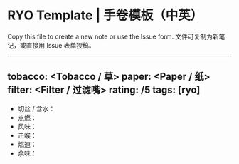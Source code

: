 # RYO Template | 手卷模板（中英）

Copy this file to create a new note or use the Issue form. 文件可复制为新笔记，或直接用 Issue 表单投稿。

---
tobacco: <Tobacco / 草>
paper: <Paper / 纸>
filter: <Filter / 过滤嘴>
rating: <score>/5
tags: [ryo]
---

- 切丝 / 含水：
- 点燃：
- 风味：
- 击喉：
- 燃速：
- 余味：
